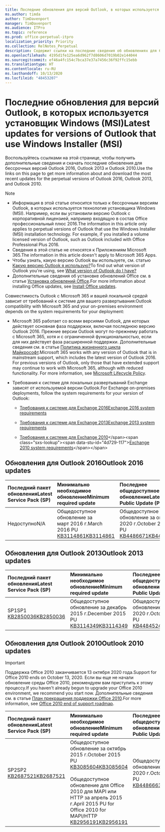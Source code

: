 ```yaml
---
title: Последние обновления для версий Outlook, в которых используется установщик Windows (MSI)
ms.author: timda
author: TimDavenport
manager: TimDavenport
ms.audience: ITPro
ms.topic: reference
ms.prod: office-perpetual-itpro
localization_priority: Priority
ms.collection: RelNotes_Perpetual
description: Содержит ссылки на последние сведения об обновлениях для бессрочных версий Outlook 2016, Outlook 2013 и Outlook 2010 для ИТ-специалистов
ms.openlocfilehash: 4195d1fe125ea6d962f7d8606d7019b02e144044
ms.sourcegitcommit: ef46a4fc154c7bca37e37a7456c36f92ffc15ebb
ms.translationtype: HT
ms.contentlocale: ru-RU
ms.lasthandoff: 10/13/2020
ms.locfileid: "48453207"
---
```

# <a name="latest-updates-for-versions-of-outlook-that-use-windows-installer-msi"></a><span data-ttu-id="4d729-103">Последние обновления для версий Outlook, в которых используется установщик Windows (MSI)</span><span class="sxs-lookup"><span data-stu-id="4d729-103">Latest updates for versions of Outlook that use Windows Installer (MSI)</span></span>

<span data-ttu-id="4d729-104">Воспользуйтесь ссылками на этой странице, чтобы получить дополнительные сведения и скачать последние обновления для бессрочных версий Outlook 2016, Outlook 2013 и Outlook 2010.</span><span class="sxs-lookup"><span data-stu-id="4d729-104">Use the links on this page to get more information about and download the most recent updates for the perpetual versions of Outlook 2016, Outlook 2013, and Outlook 2010.</span></span>
  
> [!NOTE]
> - <span data-ttu-id="4d729-p101">Информация в этой статье относится только к бессрочным версиям Outlook, в которых используется технология установщика Windows (MSI). Например, если вы установили версию Outlook с корпоративной лицензией, например входящую в состав Office профессиональный плюс 2016.</span><span class="sxs-lookup"><span data-stu-id="4d729-p101">The information in this article only applies to perpetual versions of Outlook that use the Windows Installer (MSI) installation technology. For example, if you installed a volume licensed version of Outlook, such as Outlook included with Office Professional Plus 2016.</span></span>
> - <span data-ttu-id="4d729-107">Сведения в этой статье не относятся к Приложениям Microsoft 365.</span><span class="sxs-lookup"><span data-stu-id="4d729-107">The information in this article doesn't apply to Microsoft 365 Apps.</span></span>
> - <span data-ttu-id="4d729-108">Чтобы узнать, какую версию Outlook вы используете, см. статью [Какую версию Outlook я использую?](https://support.office.com/article/b3a9568c-edb5-42b9-9825-d48d82b2257c)</span><span class="sxs-lookup"><span data-stu-id="4d729-108">To find out what version of Outlook you're using, see [What version of Outlook do I have?](https://support.office.com/article/b3a9568c-edb5-42b9-9825-d48d82b2257c)</span></span>
> - <span data-ttu-id="4d729-109">Дополнительные сведения об установке обновлений Office см. в статье [Установка обновлений Office](https://support.office.com/article/2ab296f3-7f03-43a2-8e50-46de917611c5).</span><span class="sxs-lookup"><span data-stu-id="4d729-109">For more information about installing Office updates, see [Install Office updates](https://support.office.com/article/2ab296f3-7f03-43a2-8e50-46de917611c5).</span></span> 
  
<span data-ttu-id="4d729-110">Совместимость Outlook с Microsoft 365 и вашей локальной средой зависит от требований к системе для вашего развертывания:</span><span class="sxs-lookup"><span data-stu-id="4d729-110">Outlook compatibility with Microsoft 365 and your on-premises environment depends on the system requirements for your deployment:</span></span>
  
- <span data-ttu-id="4d729-p102">Microsoft 365 работает со всеми версиями Outlook, для которых действует основная фаза поддержки, включая последнюю версию Outlook 2016. Прежние версии Outlook могут по-прежнему работать с Microsoft 365, хотя и с ограниченной функциональностью, если для них действует фаза расширенной поддержки. Дополнительные сведения см. в статье [Политика жизненного цикла Майкрософт](https://support.microsoft.com/lifecycle).</span><span class="sxs-lookup"><span data-stu-id="4d729-p102">Microsoft 365 works with any version of Outlook that is in mainstream support, which includes the latest version of Outlook 2016. For previous versions of Outlook, only those that have extended support may continue to work with Microsoft 365, although with reduced functionality. For more information, see [Microsoft Lifecycle Policy](https://support.microsoft.com/lifecycle).</span></span>
    
- <span data-ttu-id="4d729-114">Требования к системе для локальных развертываний Exchange зависят от используемой версии Outlook.</span><span class="sxs-lookup"><span data-stu-id="4d729-114">For Exchange on-premises deployments, follow the system requirements for your version of Outlook:</span></span>
    
  - [<span data-ttu-id="4d729-115">Требования к системе для Exchange 2016</span><span class="sxs-lookup"><span data-stu-id="4d729-115">Exchange 2016 system requirements</span></span>](https://docs.microsoft.com/Exchange/plan-and-deploy/system-requirements)
    
  - [<span data-ttu-id="4d729-116">Требования к системе для Exchange 2013</span><span class="sxs-lookup"><span data-stu-id="4d729-116">Exchange 2013 system requirements</span></span>](https://docs.microsoft.com/exchange/exchange-2013-system-requirements-exchange-2013-help)
    
  - <span data-ttu-id="4d729-117">[Требования к системе для Exchange 2010](https://docs.microsoft.com/previous-versions/office/exchange-server-2010/aa996719(v=exchg.141))</span><span class="sxs-lookup"><span data-stu-id="4d729-117">[Exchange 2010 system requirements](https://docs.microsoft.com/previous-versions/office/exchange-server-2010/aa996719(v=exchg.141))</span></span>

   
## <a name="outlook-2016-updates"></a><span data-ttu-id="4d729-118">Обновления для Outlook 2016</span><span class="sxs-lookup"><span data-stu-id="4d729-118">Outlook 2016 updates</span></span>

|<span data-ttu-id="4d729-119">**Последний пакет обновления**</span><span class="sxs-lookup"><span data-stu-id="4d729-119">**Latest Service Pack (SP)**</span></span>|<span data-ttu-id="4d729-120">**Минимально необходимое обновление**</span><span class="sxs-lookup"><span data-stu-id="4d729-120">**Minimum required update**</span></span>|<span data-ttu-id="4d729-121">**Последнее общедоступное обновление**</span><span class="sxs-lookup"><span data-stu-id="4d729-121">**Latest Public Update (PU)**</span></span>|
|:-----|:-----|:-----|
|<span data-ttu-id="4d729-122">Недоступно</span><span class="sxs-lookup"><span data-stu-id="4d729-122">N/A</span></span>  <br/> |<span data-ttu-id="4d729-123">Общедоступное обновление за март 2016 г.</span><span class="sxs-lookup"><span data-stu-id="4d729-123">March 2016 PU</span></span> <br/>[<span data-ttu-id="4d729-124">KB3114861</span><span class="sxs-lookup"><span data-stu-id="4d729-124">KB3114861</span></span>](https://support.microsoft.com/help/3114861) <br/> |<span data-ttu-id="4d729-125">Общедоступное обновление за октябрь 2020 г.</span><span class="sxs-lookup"><span data-stu-id="4d729-125">October 2020 PU</span></span> <br/>[<span data-ttu-id="4d729-126">KB4486671</span><span class="sxs-lookup"><span data-stu-id="4d729-126">KB4486671</span></span>](https://support.microsoft.com/help/4486671) 

## <a name="outlook-2013-updates"></a><span data-ttu-id="4d729-127">Обновления для Outlook 2013</span><span class="sxs-lookup"><span data-stu-id="4d729-127">Outlook 2013 updates</span></span>

|<span data-ttu-id="4d729-128">**Последний пакет обновления**</span><span class="sxs-lookup"><span data-stu-id="4d729-128">**Latest Service Pack (SP)**</span></span>|<span data-ttu-id="4d729-129">**Минимально необходимое обновление**</span><span class="sxs-lookup"><span data-stu-id="4d729-129">**Minimum required update**</span></span>|<span data-ttu-id="4d729-130">**Последнее общедоступное обновление**</span><span class="sxs-lookup"><span data-stu-id="4d729-130">**Latest Public Update (PU)**</span></span>|
|:-----|:-----|:-----|
|<span data-ttu-id="4d729-131">SP1</span><span class="sxs-lookup"><span data-stu-id="4d729-131">SP1</span></span>  <br/>[<span data-ttu-id="4d729-132">KB2850036</span><span class="sxs-lookup"><span data-stu-id="4d729-132">KB2850036</span></span>](https://go.microsoft.com/fwlink/p/?LinkId=512538) <br/> |<span data-ttu-id="4d729-133">Общедоступное обновление за декабрь 2015 г.</span><span class="sxs-lookup"><span data-stu-id="4d729-133">December 2015 PU</span></span> <br/>[<span data-ttu-id="4d729-134">KB3114349</span><span class="sxs-lookup"><span data-stu-id="4d729-134">KB3114349</span></span>](https://support.microsoft.com/kb/3114349) <br/> |<span data-ttu-id="4d729-135">Общедоступное обновление за октябрь 2020 г.</span><span class="sxs-lookup"><span data-stu-id="4d729-135">October 2020 PU</span></span> <br/>[<span data-ttu-id="4d729-136">KB4484524</span><span class="sxs-lookup"><span data-stu-id="4d729-136">KB4484524</span></span>](https://support.microsoft.com/help/4484524)  |
   
## <a name="outlook-2010-updates"></a><span data-ttu-id="4d729-137">Обновления для Outlook 2010</span><span class="sxs-lookup"><span data-stu-id="4d729-137">Outlook 2010 updates</span></span>
> [!IMPORTANT]
> <span data-ttu-id="4d729-138">Поддержка Office 2010 заканчивается 13 октября 2020 года.</span><span class="sxs-lookup"><span data-stu-id="4d729-138">Support for Office 2010 ends on October 13, 2020.</span></span> <span data-ttu-id="4d729-139">Если вы еще не начали обновление среды Office 2010, рекомендуем вам приступить к этому процессу.</span><span class="sxs-lookup"><span data-stu-id="4d729-139">If you haven't already begun to upgrade your Office 2010 environment, we recommend you start now.</span></span> <span data-ttu-id="4d729-140">Дополнительные сведения см. в статье [План прекращения поддержки Office 2010](https://docs.microsoft.com/DeployOffice/office-2010-end-support-roadmap).</span><span class="sxs-lookup"><span data-stu-id="4d729-140">For more information, see [Office 2010 end of support roadmap](https://docs.microsoft.com/DeployOffice/office-2010-end-support-roadmap).</span></span>

|<span data-ttu-id="4d729-141">**Последний пакет обновления**</span><span class="sxs-lookup"><span data-stu-id="4d729-141">**Latest Service Pack (SP)**</span></span>|<span data-ttu-id="4d729-142">**Минимально необходимое обновление**</span><span class="sxs-lookup"><span data-stu-id="4d729-142">**Minimum required update**</span></span>|<span data-ttu-id="4d729-143">**Последнее общедоступное обновление**</span><span class="sxs-lookup"><span data-stu-id="4d729-143">**Latest Public Update (PU)**</span></span>|
|:-----|:-----|:-----|
|<span data-ttu-id="4d729-144">SP2</span><span class="sxs-lookup"><span data-stu-id="4d729-144">SP2</span></span> <br/>[<span data-ttu-id="4d729-145">KB2687521</span><span class="sxs-lookup"><span data-stu-id="4d729-145">KB2687521</span></span>](https://go.microsoft.com/fwlink/p/?LinkId=512542) <br><br><br><br/> |<span data-ttu-id="4d729-146">Общедоступное обновление за октябрь 2015 г.</span><span class="sxs-lookup"><span data-stu-id="4d729-146">October 2015 PU</span></span> <br/> [<span data-ttu-id="4d729-147">KB3085604</span><span class="sxs-lookup"><span data-stu-id="4d729-147">KB3085604</span></span>](https://support.microsoft.com/kb/3085604) <br/><br/>  <span data-ttu-id="4d729-148">Общедоступное обновление для Office 2010 для MAPI или HTTP за апрель 2015 г.</span><span class="sxs-lookup"><span data-stu-id="4d729-148">April 2015 PU for Office 2010 for MAPI/HTTP</span></span> <br/> [<span data-ttu-id="4d729-149">KB2956191</span><span class="sxs-lookup"><span data-stu-id="4d729-149">KB2956191</span></span>](https://support.microsoft.com/help/2956191/april-14-2015-update-for-office-2010-kb2956191) <br/> |<span data-ttu-id="4d729-150">Общедоступное обновление за октябрь 2020 г.</span><span class="sxs-lookup"><span data-stu-id="4d729-150">October 2020 PU</span></span> <br/>[<span data-ttu-id="4d729-151">KB4486663</span><span class="sxs-lookup"><span data-stu-id="4d729-151">KB4486663</span></span>](https://support.microsoft.com/help/4486663) <br><br><br><br/>|
   

